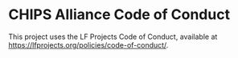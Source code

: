 # CHIPS Alliance Code of Conduct

This project uses the LF Projects Code of Conduct, available at https://lfprojects.org/policies/code-of-conduct/.
